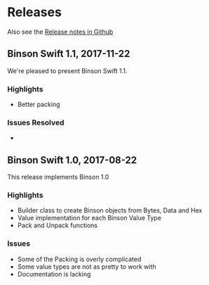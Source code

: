 Releases
========

Also see the [Release notes in Github](https://github.com/assaabloy-ppi/binson-swift/releases)


Binson Swift 1.1, 2017-11-22
---------------------------------

We're pleased to present Binson Swift 1.1.

### Highlights
  * Better packing

### Issues Resolved
  *


Binson Swift 1.0, 2017-08-22
----------------------------------

This release implements Binson 1.0

### Highlights
  * Builder class to create Binson objects from Bytes, Data and Hex
  * Value implementation for each Binson Value Type
  * Pack and Unpack functions

### Issues
  * Some of the Packing is overly complicated
  * Some value types are not as pretty to work with
  * Documentation is lacking
